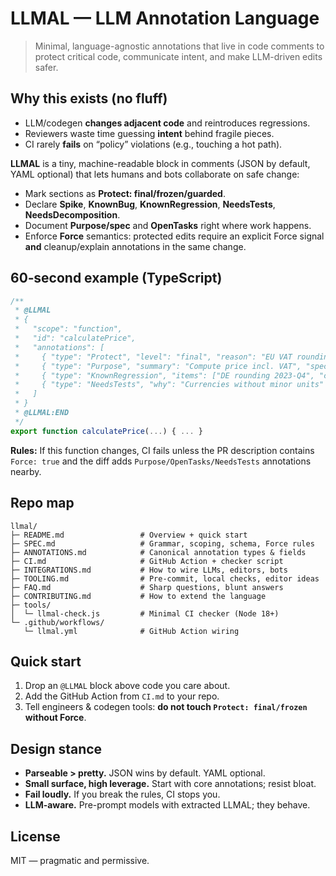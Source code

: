 # LLMAL — LLM Annotation Language

> Minimal, language-agnostic annotations that live in code comments to protect critical code, communicate intent, and make LLM-driven edits safer.

## Why this exists (no fluff)
- LLM/codegen **changes adjacent code** and reintroduces regressions.
- Reviewers waste time guessing **intent** behind fragile pieces.
- CI rarely **fails** on “policy” violations (e.g., touching a hot path).

**LLMAL** is a tiny, machine-readable block in comments (JSON by default, YAML optional) that lets humans and bots collaborate on safe change:
- Mark sections as **Protect: final/frozen/guarded**.
- Declare **Spike**, **KnownBug**, **KnownRegression**, **NeedsTests**, **NeedsDecomposition**.
- Document **Purpose/spec** and **OpenTasks** right where work happens.
- Enforce **Force** semantics: protected edits require an explicit Force signal **and** cleanup/explain annotations in the same change.

## 60‑second example (TypeScript)
```ts
/**
 * @LLMAL
 * {
 *   "scope": "function",
 *   "id": "calculatePrice",
 *   "annotations": [
 *     { "type": "Protect", "level": "final", "reason": "EU VAT rounding is brittle" },
 *     { "type": "Purpose", "summary": "Compute price incl. VAT", "spec": "docs/pricing.md#vat" },
 *     { "type": "KnownRegression", "items": ["DE rounding 2023-Q4", "coupon stacking"] },
 *     { "type": "NeedsTests", "why": "Currencies without minor units" }
 *   ]
 * }
 * @LLMAL:END
 */
export function calculatePrice(...) { ... }
```

**Rules:** If this function changes, CI fails unless the PR description contains `Force: true` and the diff adds `Purpose/OpenTasks/NeedsTests` annotations nearby.

## Repo map
```
llmal/
├─ README.md                 # Overview + quick start
├─ SPEC.md                   # Grammar, scoping, schema, Force rules
├─ ANNOTATIONS.md            # Canonical annotation types & fields
├─ CI.md                     # GitHub Action + checker script
├─ INTEGRATIONS.md           # How to wire LLMs, editors, bots
├─ TOOLING.md                # Pre-commit, local checks, editor ideas
├─ FAQ.md                    # Sharp questions, blunt answers
├─ CONTRIBUTING.md           # How to extend the language
├─ tools/
│  └─ llmal-check.js         # Minimal CI checker (Node 18+)
└─ .github/workflows/
   └─ llmal.yml              # GitHub Action wiring
```

## Quick start
1. Drop an `@LLMAL` block above code you care about.
2. Add the GitHub Action from `CI.md` to your repo.
3. Tell engineers & codegen tools: **do not touch `Protect: final/frozen` without Force**.

## Design stance
- **Parseable > pretty.** JSON wins by default. YAML optional.
- **Small surface, high leverage.** Start with core annotations; resist bloat.
- **Fail loudly.** If you break the rules, CI stops you.
- **LLM-aware.** Pre-prompt models with extracted LLMAL; they behave.

## License
MIT — pragmatic and permissive.
